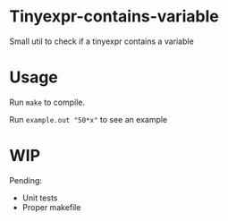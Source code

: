 # Tinyexpr-contains-variable
Small util to check if a tinyexpr contains a variable

# Usage
Run `make` to compile.

Run `example.out "50*x"` to see an example

# WIP
Pending:
- Unit tests
- Proper makefile
